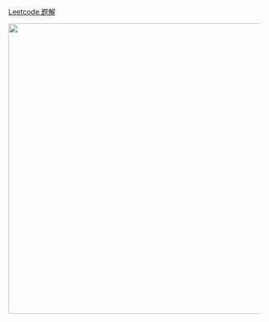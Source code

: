 <!-- GFM-TOC -->
<!-- GFM-TOC -->


[Leetcode 题解](https://github.com/CyC2018/CS-Notes/blob/master/notes/Leetcode%20%E9%A2%98%E8%A7%A3%20-%20%E7%9B%AE%E5%BD%95.md)




<img width="580px" src="https://cs-notes-1256109796.cos.ap-guangzhou.myqcloud.com/other/公众号海报1.png"></img>
